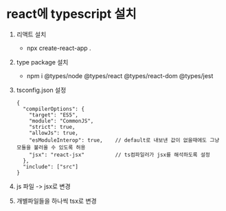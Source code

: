 # react에 typescript 설치

1. 리액트 설치
   - npx create-react-app .
2. type package 설치
   - npm i @types/node @types/react @types/react-dom @types/jest
3. tsconfig.json 설정

   ```
   {
     "compilerOptions": {
       "target": "ES5",
       "module": "CommonJS",
       "strict": true,
       "allowJs": true,
       "esModuleInterop": true,    // default로 내보낸 값이 없을때에도 그냥 모듈을 불러올 수 있도록 허용
       "jsx": "react-jsx"          // ts컴파일러가 jsx를 해석하도록 설정
     },
     "include": ["src"]
   }
   ```

4. js 파일 -> jsx로 변경
5. 개별파일들을 하나씩 tsx로 변경
